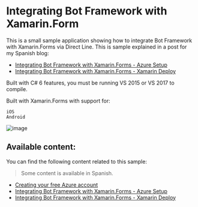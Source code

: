 # Integrating Bot Framework with Xamarin.Form

This is a small sample application showing how to integrate Bot Framework with Xamarin.Forms via Direct Line.
This is sample explained in a post for my Spanish blog: 

* [Integrating Bot Framework with Xamarin.Forms - Azure Setup](https://blog.wilsonvargas.com/integrando-bot-framework-con-xamarin-forms-parte-1/)
* [Integrating Bot Framework with Xamarin.Forms - Xamarin Deploy](https://blog.wilsonvargas.com/integrando-bot-framework-con-xamarin-forms-parte-2/)

Built with C# 6 features, you must be running VS 2015 or VS 2017 to compile.

Built with Xamarin.Forms with support for:

    iOS
    Android


![image](https://raw.githubusercontent.com/wilsonvargas/XamarinChatBot/master/images/image.png)


## Available content:

You can find the following content related to this sample:

> Some content is available in Spanish.

* [Creating your free Azure account](https://azure.microsoft.com/en-us/free/)
* [Integrating Bot Framework with Xamarin.Forms - Azure Setup](https://blog.wilsonvargas.com/integrando-bot-framework-con-xamarin-forms-parte-1/)
* [Integrating Bot Framework with Xamarin.Forms - Xamarin Deploy](https://blog.wilsonvargas.com/integrando-bot-framework-con-xamarin-forms-parte-2/)
